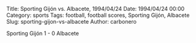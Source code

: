 Title: Sporting Gijón vs. Albacete, 1994/04/24
Date: 1994/04/24 00:00
Category: sports
Tags: football, football scores, Sporting Gijón, Albacete
Slug: sporting-gijon-vs-albacete
Author: carbonero


Sporting Gijón 1 - 0 Albacete
